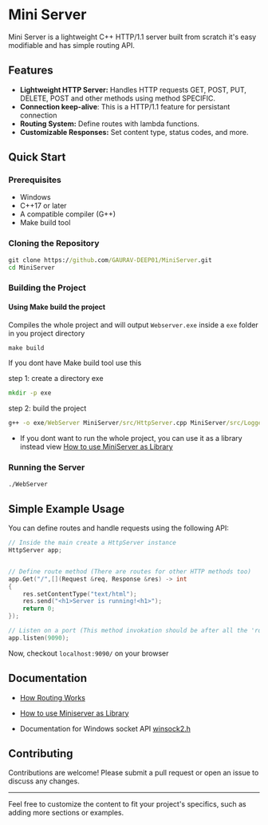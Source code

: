 # Mini Server

Mini Server is a lightweight C++ HTTP/1.1 server built from scratch it's easy modifiable and has simple routing API.

## Features

- **Lightweight HTTP Server:** Handles HTTP requests GET, POST, PUT, DELETE, POST and other methods using method SPECIFIC.
- **Connection keep-alive**: This is a HTTP/1.1 feature for persistant connection
- **Routing System:** Define routes with lambda functions.
- **Customizable Responses:** Set content type, status codes, and more.

## Quick Start

### Prerequisites

- Windows
- C++17 or later
- A compatible compiler (G++)
- Make build tool

### Cloning the Repository

```cmd
git clone https://github.com/GAURAV-DEEP01/MiniServer.git
cd MiniServer
```

### Building the Project

#### Using Make build the project

Compiles the whole project and will output `Webserver.exe` inside a `exe` folder in you project directory

```cmd
make build
```

If you dont have Make build tool use this

step 1: create a directory exe

```cmd
mkdir -p exe
```

step 2: build the project

```cmd
g++ -o exe/WebServer MiniServer/src/HttpServer.cpp MiniServer/src/Logger.cpp MiniServer/src/RequestHandler.cpp MiniServer/src/HttpRequest.cpp MiniServer/src/HttpResponse.cpp -lws2_32 server.cpp -IMiniServer/include
```

- If you dont want to run the whole project, you can use it as a library instead view [How to use MiniServer as Library](/Documentation/Library.md)

### Running the Server

```cmd
./WebServer
```

## Simple Example Usage

You can define routes and handle requests using the following API:

```cpp
// Inside the main create a HttpServer instance
HttpServer app;


// Define route method (There are routes for other HTTP methods too)
app.Get("/",[](Request &req, Response &res) -> int
{
    res.setContentType("text/html");
    res.send("<h1>Server is running!<h1>");
    return 0;
});

// Listen on a port (This method invokation should be after all the 'route' definition)
app.listen(9090);
```

Now, checkout `localhost:9090/` on your browser

## Documentation

- [How Routing Works](/Documentation/Routes.md)
- [How to use Miniserver as Library](/Documentation/Library.md)

- Documentation for Windows socket API [winsock2.h](https://learn.microsoft.com/en-us/windows/win32/api/winsock2/)

## Contributing

Contributions are welcome! Please submit a pull request or open an issue to discuss any changes.

---

Feel free to customize the content to fit your project's specifics, such as adding more sections or examples.
